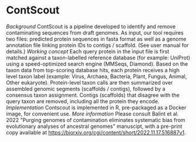 # ContScout
*Background*
ContScout is a pipeline developed to identify and remove contaminating sequences from draft genomes. As input, our tool requires two files: predicted protein sequences in fasta format as well as a genome annotation file linking protein IDs to contigs / scaffold. (See user manual for details.)
*Working concept*
Each query protein in the input file is first matched against a taxon-labelled reference database (for example: UniProt) using a speed-optimized search engine (MMSeqs, Diamond). Based on the taxon data from top-scoring database hits, each protein receives a high level taxon label (example: Virus, Archaea, Bacteria, Plant, Fungus, Animal, Other eukaryote). Protein-level taxon calls are then summarized over assembled genomic segments (scaffolds / contigs), followed by a consensus taxon assignment. Contigs (scaffolds) that disagree with the query taxon are removed, including all the protein they encode.
*Implementation*
Contscout is implemented in R, pre-packaged as a Docker image, for convenient use.
*More information*
Please consult Balint et al. 2022 "Purging genomes of contamination eliminates systematic bias from evolutionary analyses of ancestral genomes" manuscipt, with a pre-print copy available at https://biorxiv.org/cgi/content/short/2022.11.17.516887v1.

